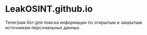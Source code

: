 # LeakOSINT.github.io
Телеграм бот для поиска информации по открытым и закрытым источникам персональных данных.
